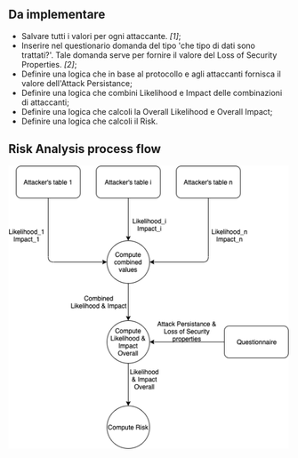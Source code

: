 
## Da implementare
* Salvare tutti i valori per ogni attaccante. *[1]*;
* Inserire nel questionario domanda del tipo 'che tipo di dati sono trattati?'. Tale domanda serve per fornire il valore del Loss of Security Properties. *[2]*;
* Definire una logica che in base al protocollo e agli attaccanti fornisca il valore dell'Attack Persistance;
* Definire una logica che combini Likelihood e Impact delle combinazioni di attaccanti;
* Definire una logica che calcoli la Overall Likelihood e Overall Impact;
* Definire una logica che calcoli il Risk.

## Risk Analysis process flow
![prova](RA.png)


<!--stackedit_data:
eyJoaXN0b3J5IjpbLTk2ODA0Mjc4LC00MDQ2Mjg0NDRdfQ==
-->